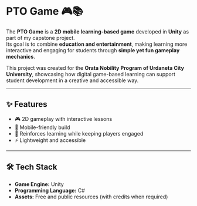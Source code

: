 # PTO Game 🎮📚
The **PTO Game** is a **2D mobile learning-based game** developed in **Unity** as part of my capstone project.  
Its goal is to combine **education and entertainment**, making learning more interactive and engaging for students through **simple yet fun gameplay mechanics**.  

This project was created for the **Orata Nobility Program of Urdaneta City University**, showcasing how digital game-based learning can support student development in a creative and accessible way.

---

## ✨ Features
- 🎮 2D gameplay with interactive lessons  
- 📱 Mobile-friendly build  
- 📖 Reinforces learning while keeping players engaged  
- ⚡ Lightweight and accessible  

---

## 🛠️ Tech Stack
- **Game Engine:** Unity  
- **Programming Language:** C#  
- **Assets:** Free and public resources (with credits when required)  
